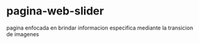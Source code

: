 # pagina-web-slider
pagina enfocada en brindar informacion especifica mediante la transicion de imagenes
